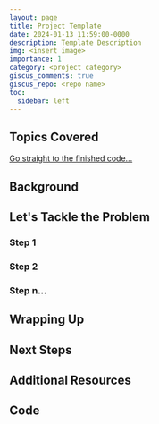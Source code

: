 ```yaml
---
layout: page
title: Project Template
date: 2024-01-13 11:59:00-0000
description: Template Description
img: <insert image>
importance: 1
category: <project category>
giscus_comments: true
giscus_repo: <repo name>
toc:
  sidebar: left
---
```

## Topics Covered
[Go straight to the finished code...](#Code)

## Background

## Let's Tackle the Problem
### Step 1

### Step 2

### Step n...

## Wrapping Up

## Next Steps

## Additional Resources

## Code


